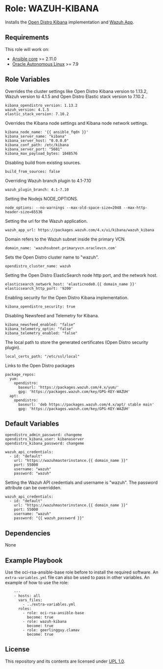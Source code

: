 Role: WAZUH-KIBANA
=========

Installs the [Open Distro Kibana](https://opendistro.github.io/for-elasticsearch-docs/docs/kibana/) 
implementation and [Wazuh App](https://github.com/wazuh/wazuh-kibana-app).

Requirements
------------

This role will work on:

- [Ansible core](https://docs.ansible.com/ansible-core/devel/index.html) >= 2.11.0
- [Oracle Autonomous Linux](https://www.oracle.com/linux/autonomous-linux/) >= 7.9

Role Variables
--------------

Overrides the cluster settings like Open Distro Kibana version to 1.13.2, Wazuh version to 4.1.5 and Open Distro Elastic
stack version to 7.10.2 .
```
kibana_opendistro_version: 1.13.2
wazuh_version: 4.1.5
elastic_stack_version: 7.10.2
```

Overrides the Kibana node settings and Kibana node network settings.
```
kibana_node_name: '{{ ansible_fqdn }}'
kibana_server_name: "kibana"
kibana_server_host: "0.0.0.0"
kibana_conf_path: /etc/kibana
kibana_server_port: "5601"
kibana_max_payload_bytes: 1048576
```

Disabling build from existing sources.
``` 
build_from_sources: false
```

Overriding Wazuh branch plugin to 4.1-7.10
```
wazuh_plugin_branch: 4.1-7.10
```

Setting the Nodejs NODE_OPTIONS.
```
node_options: --no-warnings --max-old-space-size=2048 --max-http-header-size=65536
```

Setting the url for the Wazuh application.
```
wazuh_app_url: https://packages.wazuh.com/4.x/ui/kibana/wazuh_kibana
```

Domain refers to the Wazuh subnet inside the primary VCN.
```
domain_name: 'wazuhsubnet.primaryvcn.oraclevcn.com'
```

Sets the Open Distro cluster name to "wazuh".
```
opendistro_cluster_name: wazuh
```

Setting the Open Distro ElasticSearch node http port, and the network host.
```
elasticsearch_network_host: 'elasticnode0.{{ domain_name }}'
elasticsearch_http_port: '9200'
```

Enabling security for the Open Distro Kibana implementation.
```
kibana_opendistro_security: true
```

Disabling Newsfeed and Telemetry for Kibana.
```
kibana_newsfeed_enabled: "false"
kibana_telemetry_optin: "false"
kibana_telemetry_enabled: "false"
```

The local path to store the generated certificates (Open Distro security plugin).
```
local_certs_path: "/etc/ssl/local"
```

Links to the Open Distro packages
```
package_repos:
  yum:
    opendistro:
      baseurl: 'https://packages.wazuh.com/4.x/yum/'
      gpg: 'https://packages.wazuh.com/key/GPG-KEY-WAZUH'
  apt:
    opendistro:
      baseurl: 'deb https://packages.wazuh.com/4.x/apt/ stable main'
      gpg: 'https://packages.wazuh.com/key/GPG-KEY-WAZUH'
```

Default Variables
------------

```
opendistro_admin_password: changeme
opendistro_kibana_user: kibanaserver
opendistro_kibana_password: changeme
```

```
wazuh_api_credentials:
  - id: "default"
    url: "https://wazuhmasterinstance.{{ domain_name }}"
    port: 55000
    username: "wazuh"
    password: "wazuh"
```

Setting the Wazuh API credentials and username is "wazuh". The password attribute can be overridden.
```
wazuh_api_credentials:
  - id: "default"
    url: "https://wazuhmasterinstance.{{ domain_name }}"
    port: 55000
    username: "wazuh"
    password: "{{ wazuh_password }}"
```

Dependencies
------------

None

Example Playbook
----------------

Use the oci-rsa-ansible-base role before to install the required software. An `extra-variables.yml` file can also be used 
to pass in other variables. An example of how to use the role:
```
    ---
    - hosts: all
      vars_files: 
        - ../extra-variables.yml
      roles: 
        - role: oci-rsa-ansible-base
          become: true
        - role: wazuh-kibana
          become: true
        - role: geerlingguy.clamav
          become: true
```


## License
This repository and its contents are licensed under [UPL 1.0](https://opensource.org/licenses/UPL).